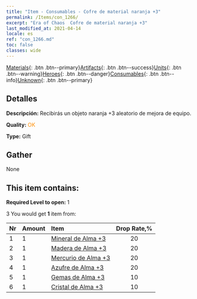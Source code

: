 ```yaml
---
title: "Item - Consumables - Cofre de material naranja +3"
permalink: /Items/con_1266/
excerpt: "Era of Chaos  Cofre de material naranja +3"
last_modified_at: 2021-04-14
locale: es
ref: "con_1266.md"
toc: false
classes: wide
---
```

 [Materials](/es/Items/){: .btn .btn--primary}[Artifacts](/es/Items/Artifacts/){: .btn .btn--success}[Units](/es/Items/Units/){: .btn .btn--warning}[Heroes](/es/Items/Heroes/){: .btn .btn--danger}[Consumables](/es/Items/Consumables/){: .btn .btn--info}[Unknown](/es/Items/Unknown/){: .btn .btn--primary}

## Detalles
 **Descripción:** Recibirás un objeto naranja +3 aleatorio de mejora de equipo.

 **Quality:** <span style="color: #FF8C00">OK</span>

 **Type:** Gift

## Gather

  None

## This item contains:

 **Required Level to open:** 1

 3 You would get **1** item  from:

  | Nr | Amount |     Item    | Drop Rate,% |
  |:---|:-------|:------------|:---------:|
  | 1 | 1 | [Mineral de Alma +3](/es/Items/mat_82/) | 20 | 
  | 2 | 1 | [Madera de Alma +3](/es/Items/mat_83/) | 20 | 
  | 3 | 1 | [Mercurio de Alma +3](/es/Items/mat_84/) | 20 | 
  | 4 | 1 | [Azufre de Alma +3](/es/Items/mat_85/) | 20 | 
  | 5 | 1 | [Gemas de Alma +3](/es/Items/mat_86/) | 10 | 
  | 6 | 1 | [Cristal de Alma +3](/es/Items/mat_87/) | 10 | 
